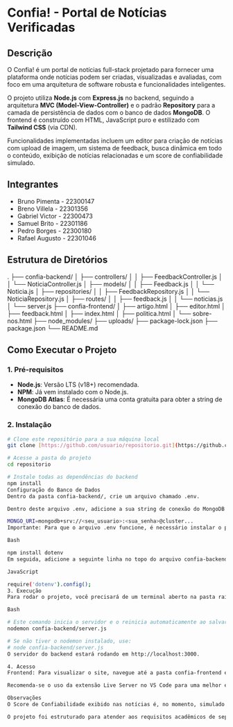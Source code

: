 

# Confia! - Portal de Notícias Verificadas

## Descrição
O Confia! é um portal de notícias full-stack projetado para fornecer uma plataforma onde notícias podem ser criadas, visualizadas e avaliadas, com foco em uma arquitetura de software robusta e funcionalidades inteligentes.

O projeto utiliza **Node.js** com **Express.js** no backend, seguindo a arquitetura **MVC (Model-View-Controller)** e o padrão **Repository** para a camada de persistência de dados com o banco de dados **MongoDB**. O frontend é construído com HTML, JavaScript puro e estilizado com **Tailwind CSS** (via CDN).

Funcionalidades implementadas incluem um editor para criação de notícias com upload de imagem, um sistema de feedback, busca dinâmica em todo o conteúdo, exibição de notícias relacionadas e um score de confiabilidade simulado.

## Integrantes
- Bruno Pimenta - 22300147
- Breno Villela - 22301356
- Gabriel Victor - 22300473
- Samuel Brito - 22301186
- Pedro Borges - 22300180
- Rafael Augusto - 22301046

## Estrutura de Diretórios
.
├── confia-backend/
│   ├── controllers/
│   │   ├── FeedbackController.js
│   │   └── NoticiaController.js
│   ├── models/
│   │   ├── Feedback.js
│   │   └── Noticia.js
│   ├── repositories/
│   │   ├── FeedbackRepository.js
│   │   └── NoticiaRepository.js
│   ├── routes/
│   │   ├── feedback.js
│   │   └── noticias.js
│   └── server.js
├── confia-frontend/
│   ├── artigo.html
│   ├── editor.html
│   ├── feedback.html
│   ├── index.html
│   ├── politica.html
│   └── sobre-nos.html
├── node_modules/
├── uploads/
├── package-lock.json
├── package.json
└── README.md


## Como Executar o Projeto

### 1. Pré-requisitos
- **Node.js**: Versão LTS (v18+) recomendada.
- **NPM**: Já vem instalado com o Node.js.
- **MongoDB Atlas**: É necessária uma conta gratuita para obter a string de conexão do banco de dados.

### 2. Instalação
```bash
# Clone este repositório para a sua máquina local
git clone [https://github.com/usuario/repositorio.git](https://github.com/usuario/repositorio.git)

# Acesse a pasta do projeto
cd repositorio

# Instale todas as dependências do backend
npm install
Configuração do Banco de Dados
Dentro da pasta confia-backend/, crie um arquivo chamado .env.

Dentro deste arquivo .env, adicione a sua string de conexão do MongoDB Atlas, como no exemplo abaixo:

MONGO_URI=mongodb+srv://<seu_usuario>:<sua_senha>@cluster...
Importante: Para que o arquivo .env funcione, é necessário instalar o pacote dotenv. Rode o seguinte comando na pasta raiz do projeto:

Bash

npm install dotenv
Em seguida, adicione a seguinte linha no topo do arquivo confia-backend/server.js:

JavaScript

require('dotenv').config();
3. Execução
Para rodar o projeto, você precisará de um terminal aberto na pasta raiz.

Bash

# Este comando inicia o servidor e o reinicia automaticamente ao salvar alterações
nodemon confia-backend/server.js

# Se não tiver o nodemon instalado, use:
# node confia-backend/server.js
O servidor do backend estará rodando em http://localhost:3000.

4. Acesso
Frontend: Para visualizar o site, navegue até a pasta confia-frontend e abra qualquer um dos arquivos .html (por exemplo, index.html) diretamente no seu navegador.

Recomenda-se o uso da extensão Live Server no VS Code para uma melhor experiência de desenvolvimento.

Observações
O Score de Confiabilidade exibido nas notícias é, no momento, simulado com um número aleatório gerado pelo backend. A estrutura está pronta para receber a integração com uma API de IA real.

O projeto foi estruturado para atender aos requisitos acadêmicos de separação em camadas (MVC e Repository), resultando em um código desacoplado e organizado.